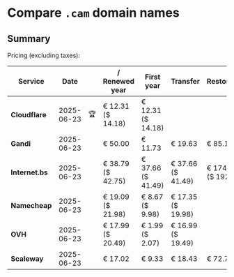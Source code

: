 # Compare `.cam` domain names

## Summary

Pricing (excluding taxes):

| Service | Date |  | / Renewed year | First year | Transfer | Restoration |
|--|--|--|--|--|--|--|
| **Cloudflare** | 2025-06-23 | 🏆 | € 12.31<br>($ 14.18) | € 12.31<br>($ 14.18) |  |  |
| **Gandi** | 2025-06-23 |  | € 50.00 | € 11.73 | € 19.63 | € 85.14 |
| **Internet.bs** | 2025-06-23 |  | € 38.79<br>($ 42.75) | € 37.66<br>($ 41.49) | € 37.66<br>($ 41.49) | € 174.95<br>($ 192.75) |
| **Namecheap** | 2025-06-23 |  | € 19.09<br>($ 21.98) | € 8.67<br>($ 9.98) | € 17.35<br>($ 19.98) |  |
| **OVH** | 2025-06-23 |  | € 17.99<br>($ 20.49) | € 1.99<br>($ 2.07) | € 16.99<br>($ 19.49) |  |
| **Scaleway** | 2025-06-23 |  | € 17.02 | € 9.33 | € 18.43 | € 72.76 |
